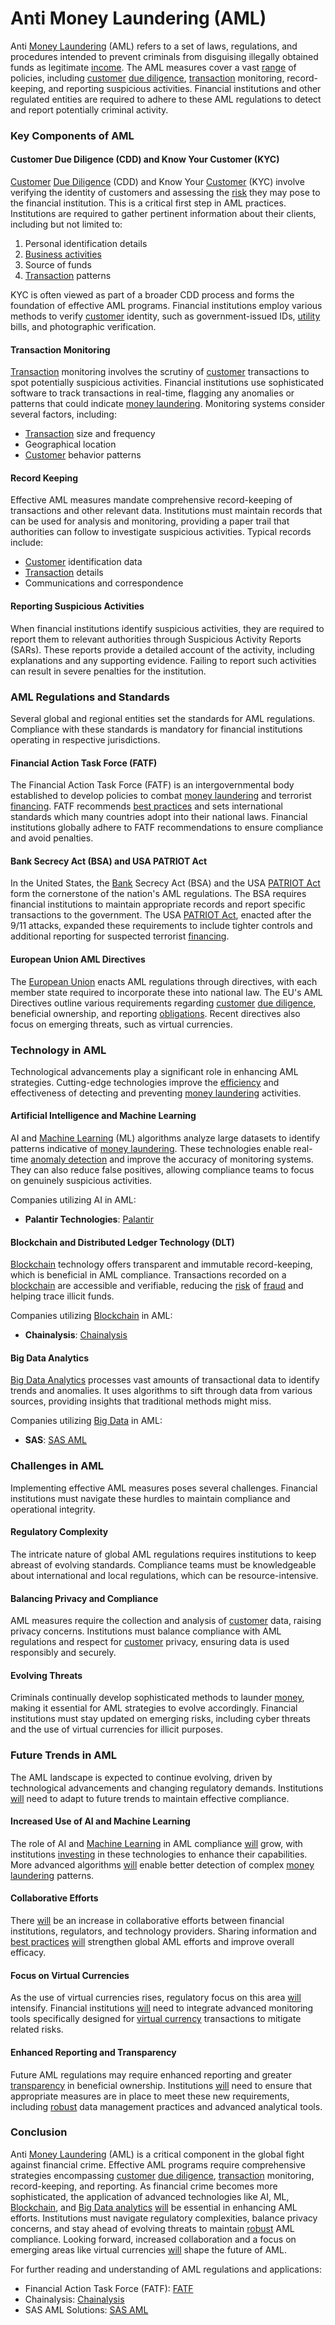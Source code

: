# Anti Money Laundering (AML)

Anti [Money Laundering](../m/money_laundering.md) (AML) refers to a set of laws, regulations, and procedures intended to prevent criminals from disguising illegally obtained funds as legitimate [income](../i/income.md). The AML measures cover a vast [range](../r/range.md) of policies, including [customer](../c/customer.md) [due diligence](../d/due_diligence.md), [transaction](../t/transaction.md) monitoring, record-keeping, and reporting suspicious activities. Financial institutions and other regulated entities are required to adhere to these AML regulations to detect and report potentially criminal activity.

### Key Components of AML

#### Customer Due Diligence (CDD) and Know Your Customer (KYC)
[Customer](../c/customer.md) [Due Diligence](../d/due_diligence.md) (CDD) and Know Your [Customer](../c/customer.md) (KYC) involve verifying the identity of customers and assessing the [risk](../r/risk.md) they may pose to the financial institution. This is a critical first step in AML practices. Institutions are required to gather pertinent information about their clients, including but not limited to:
1. Personal identification details
2. [Business activities](../b/business_activities.md)
3. Source of funds
4. [Transaction](../t/transaction.md) patterns

KYC is often viewed as part of a broader CDD process and forms the foundation of effective AML programs. Financial institutions employ various methods to verify [customer](../c/customer.md) identity, such as government-issued IDs, [utility](../u/utility.md) bills, and photographic verification.

#### Transaction Monitoring
[Transaction](../t/transaction.md) monitoring involves the scrutiny of [customer](../c/customer.md) transactions to spot potentially suspicious activities. Financial institutions use sophisticated software to track transactions in real-time, flagging any anomalies or patterns that could indicate [money laundering](../m/money_laundering.md). Monitoring systems consider several factors, including:
- [Transaction](../t/transaction.md) size and frequency
- Geographical location
- [Customer](../c/customer.md) behavior patterns

#### Record Keeping
Effective AML measures mandate comprehensive record-keeping of transactions and other relevant data. Institutions must maintain records that can be used for analysis and monitoring, providing a paper trail that authorities can follow to investigate suspicious activities. Typical records include:
- [Customer](../c/customer.md) identification data
- [Transaction](../t/transaction.md) details
- Communications and correspondence

#### Reporting Suspicious Activities
When financial institutions identify suspicious activities, they are required to report them to relevant authorities through Suspicious Activity Reports (SARs). These reports provide a detailed account of the activity, including explanations and any supporting evidence. Failing to report such activities can result in severe penalties for the institution.

### AML Regulations and Standards

Several global and regional entities set the standards for AML regulations. Compliance with these standards is mandatory for financial institutions operating in respective jurisdictions.

#### Financial Action Task Force (FATF)
The Financial Action Task Force (FATF) is an intergovernmental body established to develop policies to combat [money laundering](../m/money_laundering.md) and terrorist [financing](../f/financing.md). FATF recommends [best practices](../b/best_practices.md) and sets international standards which many countries adopt into their national laws. Financial institutions globally adhere to FATF recommendations to ensure compliance and avoid penalties.

#### Bank Secrecy Act (BSA) and USA PATRIOT Act
In the United States, the [Bank](../b/bank.md) Secrecy Act (BSA) and the USA [PATRIOT Act](../p/patriot_act.md) form the cornerstone of the nation's AML regulations. The BSA requires financial institutions to maintain appropriate records and report specific transactions to the government. The USA [PATRIOT Act](../p/patriot_act.md), enacted after the 9/11 attacks, expanded these requirements to include tighter controls and additional reporting for suspected terrorist [financing](../f/financing.md).

#### European Union AML Directives
The [European Union](../e/european_union_(eu).md) enacts AML regulations through directives, with each member state required to incorporate these into national law. The EU's AML Directives outline various requirements regarding [customer](../c/customer.md) [due diligence](../d/due_diligence.md), beneficial ownership, and reporting [obligations](../o/obligation.md). Recent directives also focus on emerging threats, such as virtual currencies.

### Technology in AML

Technological advancements play a significant role in enhancing AML strategies. Cutting-edge technologies improve the [efficiency](../e/efficiency.md) and effectiveness of detecting and preventing [money laundering](../m/money_laundering.md) activities.

#### Artificial Intelligence and Machine Learning
AI and [Machine Learning](../m/machine_learning.md) (ML) algorithms analyze large datasets to identify patterns indicative of [money laundering](../m/money_laundering.md). These technologies enable real-time [anomaly detection](../a/anomaly_detection.md) and improve the accuracy of monitoring systems. They can also reduce false positives, allowing compliance teams to focus on genuinely suspicious activities.

Companies utilizing AI in AML:
- **Palantir Technologies**: [Palantir](https://www.palantir.com)

#### Blockchain and Distributed Ledger Technology (DLT)
[Blockchain](../b/blockchain_in_trading.md) technology offers transparent and immutable record-keeping, which is beneficial in AML compliance. Transactions recorded on a [blockchain](../b/blockchain_in_trading.md) are accessible and verifiable, reducing the [risk](../r/risk.md) of [fraud](../f/fraud.md) and helping trace illicit funds.

Companies utilizing [Blockchain](../b/blockchain_in_trading.md) in AML:
- **Chainalysis**: [Chainalysis](https://www.chainalysis.com)

#### Big Data Analytics
[Big Data Analytics](../b/big_data_analytics_in_trading.md) processes vast amounts of transactional data to identify trends and anomalies. It uses algorithms to sift through data from various sources, providing insights that traditional methods might miss.

Companies utilizing [Big Data](../b/big_data_in_trading.md) in AML:
- **SAS**: [SAS AML](https://www.sas.com/en_us/software/anti-money-laundering.html)

### Challenges in AML

Implementing effective AML measures poses several challenges. Financial institutions must navigate these hurdles to maintain compliance and operational integrity.

#### Regulatory Complexity
The intricate nature of global AML regulations requires institutions to keep abreast of evolving standards. Compliance teams must be knowledgeable about international and local regulations, which can be resource-intensive.

#### Balancing Privacy and Compliance
AML measures require the collection and analysis of [customer](../c/customer.md) data, raising privacy concerns. Institutions must balance compliance with AML regulations and respect for [customer](../c/customer.md) privacy, ensuring data is used responsibly and securely.

#### Evolving Threats
Criminals continually develop sophisticated methods to launder [money](../m/money.md), making it essential for AML strategies to evolve accordingly. Financial institutions must stay updated on emerging risks, including cyber threats and the use of virtual currencies for illicit purposes.

### Future Trends in AML

The AML landscape is expected to continue evolving, driven by technological advancements and changing regulatory demands. Institutions [will](../w/will.md) need to adapt to future trends to maintain effective compliance.

#### Increased Use of AI and Machine Learning
The role of AI and [Machine Learning](../m/machine_learning.md) in AML compliance [will](../w/will.md) grow, with institutions [investing](../i/investing.md) in these technologies to enhance their capabilities. More advanced algorithms [will](../w/will.md) enable better detection of complex [money laundering](../m/money_laundering.md) patterns.

#### Collaborative Efforts
There [will](../w/will.md) be an increase in collaborative efforts between financial institutions, regulators, and technology providers. Sharing information and [best practices](../b/best_practices.md) [will](../w/will.md) strengthen global AML efforts and improve overall efficacy.

#### Focus on Virtual Currencies
As the use of virtual currencies rises, regulatory focus on this area [will](../w/will.md) intensify. Financial institutions [will](../w/will.md) need to integrate advanced monitoring tools specifically designed for [virtual currency](../v/virtual_currency.md) transactions to mitigate related risks.

#### Enhanced Reporting and Transparency
Future AML regulations may require enhanced reporting and greater [transparency](../t/transparency.md) in beneficial ownership. Institutions [will](../w/will.md) need to ensure that appropriate measures are in place to meet these new requirements, including [robust](../r/robust.md) data management practices and advanced analytical tools.

### Conclusion

Anti [Money Laundering](../m/money_laundering.md) (AML) is a critical component in the global fight against financial crime. Effective AML programs require comprehensive strategies encompassing [customer](../c/customer.md) [due diligence](../d/due_diligence.md), [transaction](../t/transaction.md) monitoring, record-keeping, and reporting. As financial crime becomes more sophisticated, the application of advanced technologies like AI, ML, [Blockchain](../b/blockchain_in_trading.md), and [Big Data analytics](../b/big_data_analytics_in_trading.md) [will](../w/will.md) be essential in enhancing AML efforts. Institutions must navigate regulatory complexities, balance privacy concerns, and stay ahead of evolving threats to maintain [robust](../r/robust.md) AML compliance. Looking forward, increased collaboration and a focus on emerging areas like virtual currencies [will](../w/will.md) shape the future of AML.

For further reading and understanding of AML regulations and applications:
- Financial Action Task Force (FATF): [FATF](https://www.fatf-gafi.org)
- Chainalysis: [Chainalysis](https://www.chainalysis.com)
- SAS AML Solutions: [SAS AML](https://www.sas.com/en_us/software/anti-money-laundering.html)